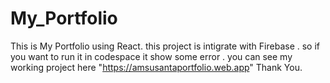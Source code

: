 # My_Portfolio
This is My Portfolio using React.
this project is intigrate with Firebase . so if you want to run it in codespace it show some error . you can see my working project here "https://amsusantaportfolio.web.app" Thank You.

